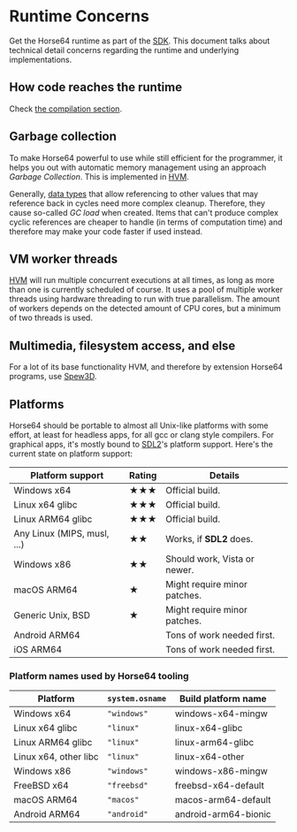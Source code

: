 
<!-- For license of this file, see LICENSE.md in the base dir. -->

Runtime Concerns
================

Get the Horse64 runtime as part of the [SDK](
/docs/Resources.md#sdk). This document talks about
technical detail concerns regarding the runtime and
underlying implementations.


How code reaches the runtime
----------------------------

Check [the compilation section](/docs/Compilation.md).


Garbage collection
------------------

To make Horse64 powerful to use while still efficient for the
programmer, it helps you out with automatic memory management
using an approach *Garbage Collection*. This is implemented
in [HVM](/docs/Resources.md#hvm).

Generally, [data types](/docs/Language%20Specs/Data%20Types.md) that
allow referencing to other values that may reference back in cycles
need more complex cleanup. Therefore, they cause so-called
*GC load* when created. Items that can't produce complex cyclic
references are cheaper to handle (in terms of computation time)
and therefore may make your code faster if used instead.


VM worker threads
-----------------

[HVM](/docs/Resources.md#Hvm) will run multiple concurrent executions
at all times, as long as more than one is currently scheduled of
course. It uses a pool of multiple worker threads using
hardware threading to run with true parallelism. The amount
of workers depends on the detected amount of CPU cores, but
a minimum of two threads is used.


Multimedia, filesystem access, and else
---------------------------------------

For a lot of its base functionality HVM, and therefore by
extension Horse64 programs, use [Spew3D](/docs/Resources.md#spew3d).


Platforms
---------

Horse64 should be portable to almost all Unix-like platforms
with some effort, at least for headless apps, for all gcc or
clang style compilers. For graphical apps, it's mostly bound
to [SDL2](https://libsdl.org/)'s platform support. Here's
the current state on platform support:

| Platform support           |Rating| Details                     |
|----------------------------|------|-----------------------------|
| Windows x64                |★★★   | Official build.             |
| Linux x64 glibc            |★★★   | Official build.             |
| Linux ARM64 glibc          |★★★   | Official build.             |
| Any Linux (MIPS, musl, ...)|★★    | Works, if **SDL2** does.    |
| Windows x86                |★★    | Should work, Vista or newer.|
| macOS ARM64                |★     | Might require minor patches.|
| Generic Unix, BSD          |★     | Might require minor patches.|
| Android ARM64              |      | Tons of work needed first.  |
| iOS ARM64                  |      | Tons of work needed first.  |

### Platform names used by Horse64 tooling

| Platform             |`system.osname`| Build platform name  |
|----------------------|---------------|----------------------|
| Windows x64          |`"windows"`    | windows-x64-mingw    |
| Linux x64 glibc      |`"linux"`      | linux-x64-glibc      |
| Linux ARM64 glibc    |`"linux"`      | linux-arm64-glibc    |
| Linux x64, other libc|`"linux"`      | linux-x64-other      |
| Windows x86          |`"windows"`    | windows-x86-mingw    |
| FreeBSD x64          |`"freebsd"`    | freebsd-x64-default  |
| macOS ARM64          |`"macos"`      | macos-arm64-default  |
| Android ARM64        |`"android"`    | android-arm64-bionic |

